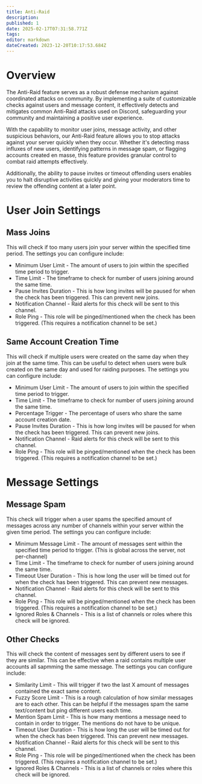 ```yaml
---
title: Anti-Raid
description: 
published: 1
date: 2025-02-17T07:31:58.771Z
tags: 
editor: markdown
dateCreated: 2023-12-20T10:17:53.684Z
---
```


# Overview
The Anti-Raid feature serves as a robust defense mechanism against coordinated attacks on community. By implementing a suite of customizable checks against users and message content, it effectively detects and mitigates common Anti-Raid attacks used on Discord, safeguarding your community and maintaining a positive user experience.

With the capability to monitor user joins, message activity, and other suspicious behaviors, our Anti-Raid feature allows you to stop attacks against your server quickly when they occur. Whether it's detecting mass influxes of new users, identifying patterns in message spam, or flagging accounts created en masse, this feature provides granular control to combat raid attempts effectively.

Additionally, the ability to pause invites or timeout offending users enables you to halt disruptive activities quickly and giving your moderators time to review the offending content at a later point.

# User Join Settings
## Mass Joins
This will check if too many users join your server within the specified time period. The settings you can configure include:
* Minimum User Limit - The amount of users to join within the specified time period to trigger.
* Time Limit - The timeframe to check for number of users joining around the same time.
* Pause Invites Duration - This is how long invites will be paused for when the check has been triggered. This can prevent new joins.
* Notification Channel - Raid alerts for this check will be sent to this channel.
* Role Ping - This role will be pinged/mentioned when the check has been triggered. (This requires a notification channel to be set.)

## Same Account Creation Time
This will check if multiple users were created on the same day when they join at the same time. This can be useful to detect when users were bulk created on the same day and used for raiding purposes. The settings you can configure include:
* Minimum User Limit - The amount of users to join within the specified time period to trigger.
* Time Limit - The timeframe to check for number of users joining around the same time.
* Percentage Trigger - The percentage of users who share the same account creation date.
* Pause Invites Duration - This is how long invites will be paused for when the check has been triggered. This can prevent new joins.
* Notification Channel - Raid alerts for this check will be sent to this channel.
* Role Ping - This role will be pinged/mentioned when the check has been triggered. (This requires a notification channel to be set.)

# Message Settings
## Message Spam
This check will trigger when a user spams the specified amount of messages across any number of channels within your server within the given time period. The settings you can configure include:
* Minimum Message Limit - The amount of messages sent within the specified time period to trigger. (This is global across the server, not per-channel)
* Time Limit - The timeframe to check for number of users joining around the same time.
* Timeout User Duration - This is how long the user will be timed out for when the check has been triggered. This can prevent new messages.
* Notification Channel - Raid alerts for this check will be sent to this channel.
* Role Ping - This role will be pinged/mentioned when the check has been triggered. (This requires a notification channel to be set.)
* Ignored Roles & Channels - This is a list of channels or roles where this check will be ignored.

## Other Checks
This will check the content of messages sent by different users to see if they are similar. This can be effective when a raid contains multiple user accounts all sapmming the same message. The settings you can configure include:
* Similarity Limit - This will trigger if two the last X amount of messages contained the exact same content.
* Fuzzy Score Limit - This is a rough calculation of how similar messages are to each other. This can be helpful if the messages spam the same text/content but ping different users each time.
* Mention Spam Limit - This is how many mentions a message need to contain in order to trigger. The mentions do not have to be unique.
* Timeout User Duration - This is how long the user will be timed out for when the check has been triggered. This can prevent new messages.
* Notification Channel - Raid alerts for this check will be sent to this channel.
* Role Ping - This role will be pinged/mentioned when the check has been triggered. (This requires a notification channel to be set.)
* Ignored Roles & Channels - This is a list of channels or roles where this check will be ignored.